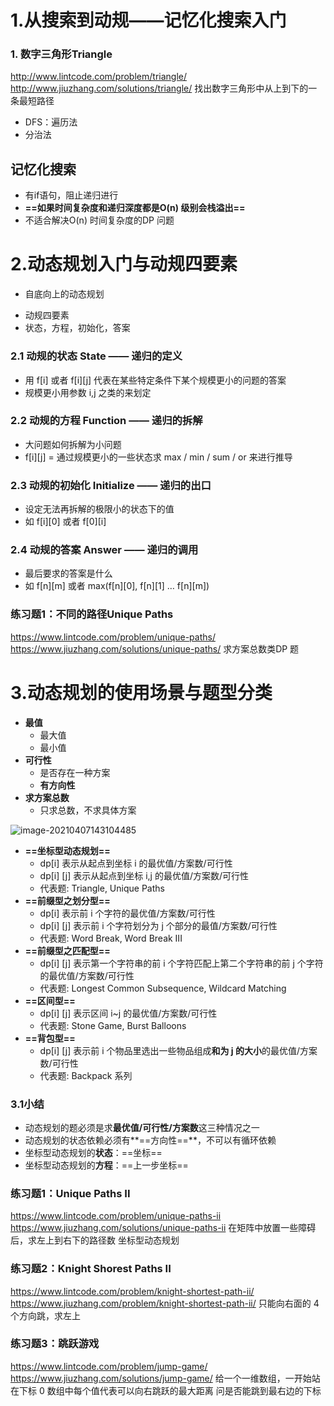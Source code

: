 # 1.从搜索到动规——记忆化搜索入门

### 1. 数字三角形Triangle

http://www.lintcode.com/problem/triangle/
http://www.jiuzhang.com/solutions/triangle/
找出数字三角形中从上到下的一条最短路径

* DFS：遍历法
* 分治法

## 记忆化搜索

* 有if语句，阻止递归进行
* **==如果时间复杂度和递归深度都是O(n) 级别会栈溢出==**
* 不适合解决O(n) 时间复杂度的DP 问题

# 2.动态规划入门与动规四要素

* 自底向上的动态规划

- 动规四要素
- 状态，方程，初始化，答案

### 2.1 动规的状态 State —— 递归的定义

- 用 f[i] 或者 f[i][j] 代表在某些特定条件下某个规模更小的问题的答案
- 规模更小用参数 i,j 之类的来划定

### 2.2 动规的方程 Function —— 递归的拆解

- 大问题如何拆解为小问题
- f[i][j] = 通过规模更小的一些状态求 max / min / sum / or 来进行推导

### 2.3 动规的初始化 Initialize —— 递归的出口

- 设定无法再拆解的极限小的状态下的值
- 如 f[i][0] 或者 f[0][i]

### 2.4 动规的答案 Answer —— 递归的调用

- 最后要求的答案是什么
- 如 f[n][m] 或者 max(f[n][0], f[n][1] … f[n][m])



### 练习题1：不同的路径Unique Paths

https://www.lintcode.com/problem/unique-paths/
https://www.jiuzhang.com/solutions/unique-paths/
求方案总数类DP 题

# 3.动态规划的使用场景与题型分类

- **最值**
  - 最大值
  - 最小值
- **可行性**
  - 是否存在一种方案
  - **有方向性**
- **求方案总数**
  - 只求总数，不求具体方案

![image-20210407143104485](https://raw.githubusercontent.com/TWDH/Leetcode-From-Zero/pictures/img/image-20210407143104485.png)

- **==坐标型动态规划==**
  - dp[i] 表示从起点到坐标 i 的最优值/方案数/可行性
  - dp[i] [j] 表示从起点到坐标 i,j 的最优值/方案数/可行性
  - 代表题: Triangle, Unique Paths
- **==前缀型之划分型==**
  - dp[i] 表示前 i 个字符的最优值/方案数/可行性
  - dp[i] [j] 表示前 i 个字符划分为 j 个部分的最值/方案数/可行性
  - 代表题: Word Break, Word Break III
- **==前缀型之匹配型==**
  - dp[i] [j] 表示第一个字符串的前 i 个字符匹配上第二个字符串的前 j 个字符的最优值/方案数/可行性
  - 代表题: Longest Common Subsequence, Wildcard Matching
- **==区间型==**
  - dp[i] [j] 表示区间 i~j 的最优值/方案数/可行性
  - 代表题: Stone Game, Burst Balloons
- **==背包型==**
  - dp[i] [j] 表示前 i 个物品里选出一些物品组成**和为 j 的大小**的最优值/方案数/可行性
  - 代表题: Backpack 系列

### 3.1小结

* 动态规划的题必须是求**最优值/可行性/方案数**这三种情况之一
* 动态规划的状态依赖必须有**==方向性==**，不可以有循环依赖
* 坐标型动态规划的**状态**：==坐标==
* 坐标型动态规划的**方程**：==上一步坐标==



### 练习题1：Unique Paths II

https://www.lintcode.com/problem/unique-paths-ii
https://www.jiuzhang.com/solutions/unique-paths-ii
在矩阵中放置一些障碍后，求左上到右下的路径数
坐标型动态规划

### 练习题2：Knight Shorest Paths II

https://www.lintcode.com/problem/knight-shortest-path-ii/
https://www.jiuzhang.com/problem/knight-shortest-path-ii/
只能向右面的 4 个方向跳，求左上

### 练习题3：跳跃游戏

https://www.lintcode.com/problem/jump-game/
https://www.jiuzhang.com/solutions/jump-game/
给一个一维数组，一开始站在下标 0
数组中每个值代表可以向右跳跃的最大距离
问是否能跳到最右边的下标